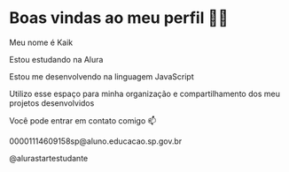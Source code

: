<h1>Boas vindas ao meu perfil 💙💙</h1>
<p>Meu nome é Kaik</p>
<p>Estou estudando na Alura</p>
<p>Estou me desenvolvendo na linguagem JavaScript</p>
<p>Utilizo esse espaço para minha organização e compartilhamento dos meu projetos desenvolvidos</p>
<p>Você pode entrar em contato comigo 📫</p>
<p>00001114609158sp@aluno.educacao.sp.gov.br</p>
<p>@alurastartestudante</p>
